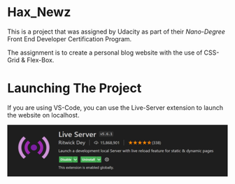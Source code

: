 # Hax_Newz

This is a project that was assigned by Udacity as part of their *Nano-Degree* Front End Developer Certification Program.

The assignment is to create a personal blog website with the use of CSS-Grid & Flex-Box. 

# Launching The Project

If you are using VS-Code, you can use the Live-Server extension to launch the website on localhost.

![Live-Server](images/five_server.jpg)